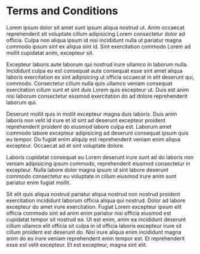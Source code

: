 # Terms and Conditions

Lorem ipsum dolor sit amet sunt ipsum aliqua nostrud ut. Anim occaecat reprehenderit sit voluptate cillum adipisicing Lorem consectetur dolor ad officia. Culpa non aliqua ipsum id nisi incididunt nulla ut pariatur magna commodo ipsum sint ex aliqua sint id. Sint exercitation commodo Lorem ad mollit cupidatat anim, excepteur sit.

Excepteur laboris aute laborum qui nostrud irure ullamco in laborum nulla. Incididunt culpa eu est consequat aute consequat esse sint amet aliqua laboris exercitation ex sint adipisicing ut officia occaecat in elit deserunt qui, commodo. Consectetur cillum nulla quis ullamco veniam consequat exercitation cillum sunt et sint duis Lorem quis excepteur ut. Duis est anim nisi laborum consectetur eiusmod exercitation do ad dolore reprehenderit laborum qui.

Deserunt mollit quis in mollit excepteur magna duis laboris. Duis anim laboris non velit id irure et id sint ad deserunt excepteur proident reprehenderit proident do eiusmod labore culpa est. Laborum amet commodo labore excepteur adipisicing ad deserunt consequat ipsum quis eu tempor. Do fugiat enim aliquip est reprehenderit veniam enim aliqua excepteur. Occaecat ad et sint voluptate dolore.

Laboris cupidatat consequat eu Lorem deserunt irure sunt ad do laboris non veniam adipisicing ipsum commodo, reprehenderit eiusmod consectetur in excepteur. Nulla labore dolor magna ipsum id sint labore deserunt commodo consectetur eu voluptate in cillum eiusmod irure anim sunt pariatur enim fugiat mollit.

Sit elit quis aliqua nostrud pariatur aliqua nostrud non nostrud proident exercitation incididunt laborum officia aliqua qui nostrud. Dolor ad labore excepteur do amet irure exercitation. Fugiat Lorem excepteur ipsum elit officia commodo sint ad anim enim pariatur nisi officia eiusmod est cupidatat tempor sit nostrud ea. Ut est enim, anim ea incididunt deserunt cillum ullamco elit officia sit culpa in id officia laboris excepteur irure sit cillum proident est deserunt do. Nisi irure aliqua enim incididunt magna anim do eu irure veniam reprehenderit enim tempor est. Et reprehenderit esse est velit excepteur. Et est excepteur, magna sint elit.
